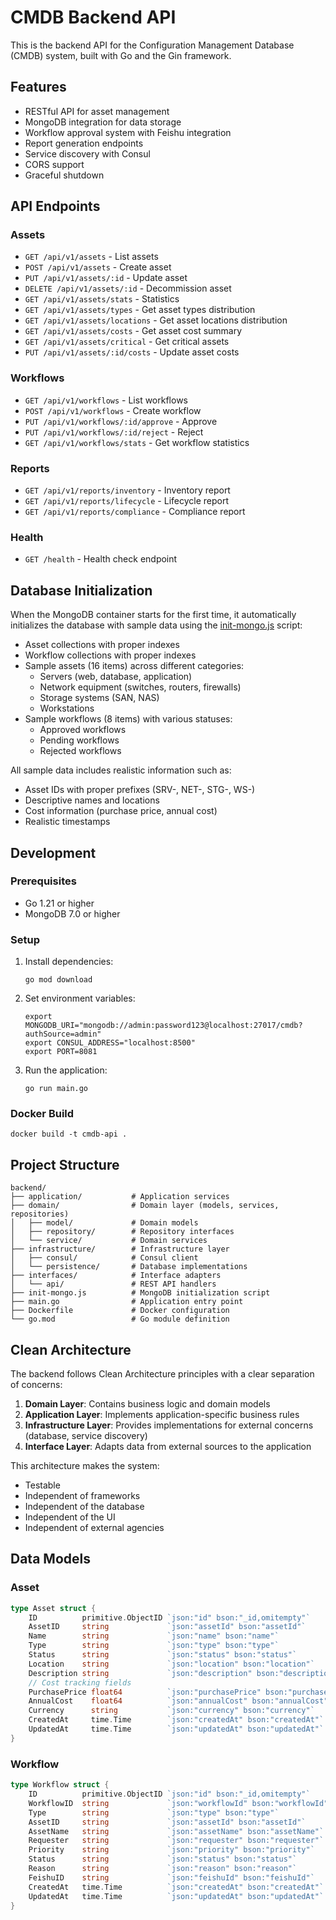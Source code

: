 # CMDB Backend API

This is the backend API for the Configuration Management Database (CMDB) system, built with Go and the Gin framework.

## Features

- RESTful API for asset management
- MongoDB integration for data storage
- Workflow approval system with Feishu integration
- Report generation endpoints
- Service discovery with Consul
- CORS support
- Graceful shutdown

## API Endpoints

### Assets
- `GET /api/v1/assets` - List assets
- `POST /api/v1/assets` - Create asset
- `PUT /api/v1/assets/:id` - Update asset
- `DELETE /api/v1/assets/:id` - Decommission asset
- `GET /api/v1/assets/stats` - Statistics
- `GET /api/v1/assets/types` - Get asset types distribution
- `GET /api/v1/assets/locations` - Get asset locations distribution
- `GET /api/v1/assets/costs` - Get asset cost summary
- `GET /api/v1/assets/critical` - Get critical assets
- `PUT /api/v1/assets/:id/costs` - Update asset costs

### Workflows
- `GET /api/v1/workflows` - List workflows
- `POST /api/v1/workflows` - Create workflow
- `PUT /api/v1/workflows/:id/approve` - Approve
- `PUT /api/v1/workflows/:id/reject` - Reject
- `GET /api/v1/workflows/stats` - Get workflow statistics

### Reports
- `GET /api/v1/reports/inventory` - Inventory report
- `GET /api/v1/reports/lifecycle` - Lifecycle report
- `GET /api/v1/reports/compliance` - Compliance report

### Health
- `GET /health` - Health check endpoint

## Database Initialization

When the MongoDB container starts for the first time, it automatically initializes the database with sample data using the [init-mongo.js](file:///c:/Users/HHaou/cmdb/backend/init-mongo.js) script:

- Asset collections with proper indexes
- Workflow collections with proper indexes
- Sample assets (16 items) across different categories:
  - Servers (web, database, application)
  - Network equipment (switches, routers, firewalls)
  - Storage systems (SAN, NAS)
  - Workstations
- Sample workflows (8 items) with various statuses:
  - Approved workflows
  - Pending workflows
  - Rejected workflows

All sample data includes realistic information such as:
- Asset IDs with proper prefixes (SRV-, NET-, STG-, WS-)
- Descriptive names and locations
- Cost information (purchase price, annual cost)
- Realistic timestamps

## Development

### Prerequisites

- Go 1.21 or higher
- MongoDB 7.0 or higher

### Setup

1. Install dependencies:
   ```
   go mod download
   ```

2. Set environment variables:
   ```
   export MONGODB_URI="mongodb://admin:password123@localhost:27017/cmdb?authSource=admin"
   export CONSUL_ADDRESS="localhost:8500"
   export PORT=8081
   ```

3. Run the application:
   ```
   go run main.go
   ```

### Docker Build

```
docker build -t cmdb-api .
```

## Project Structure

```
backend/
├── application/           # Application services
├── domain/                # Domain layer (models, services, repositories)
│   ├── model/             # Domain models
│   ├── repository/        # Repository interfaces
│   └── service/           # Domain services
├── infrastructure/        # Infrastructure layer
│   ├── consul/            # Consul client
│   └── persistence/       # Database implementations
├── interfaces/            # Interface adapters
│   └── api/               # REST API handlers
├── init-mongo.js          # MongoDB initialization script
├── main.go                # Application entry point
├── Dockerfile             # Docker configuration
└── go.mod                 # Go module definition
```

## Clean Architecture

The backend follows Clean Architecture principles with a clear separation of concerns:

1. **Domain Layer**: Contains business logic and domain models
2. **Application Layer**: Implements application-specific business rules
3. **Infrastructure Layer**: Provides implementations for external concerns (database, service discovery)
4. **Interface Layer**: Adapts data from external sources to the application

This architecture makes the system:
- Testable
- Independent of frameworks
- Independent of the database
- Independent of the UI
- Independent of external agencies

## Data Models

### Asset
```go
type Asset struct {
    ID          primitive.ObjectID `json:"id" bson:"_id,omitempty"`
    AssetID     string             `json:"assetId" bson:"assetId"`
    Name        string             `json:"name" bson:"name"`
    Type        string             `json:"type" bson:"type"`
    Status      string             `json:"status" bson:"status"`
    Location    string             `json:"location" bson:"location"`
    Description string             `json:"description" bson:"description"`
    // Cost tracking fields
    PurchasePrice float64          `json:"purchasePrice" bson:"purchasePrice"`
    AnnualCost    float64          `json:"annualCost" bson:"annualCost"`
    Currency      string           `json:"currency" bson:"currency"`
    CreatedAt     time.Time        `json:"createdAt" bson:"createdAt"`
    UpdatedAt     time.Time        `json:"updatedAt" bson:"updatedAt"`
}
```

### Workflow
```go
type Workflow struct {
    ID          primitive.ObjectID `json:"id" bson:"_id,omitempty"`
    WorkflowID  string             `json:"workflowId" bson:"workflowId"`
    Type        string             `json:"type" bson:"type"`
    AssetID     string             `json:"assetId" bson:"assetId"`
    AssetName   string             `json:"assetName" bson:"assetName"`
    Requester   string             `json:"requester" bson:"requester"`
    Priority    string             `json:"priority" bson:"priority"`
    Status      string             `json:"status" bson:"status"`
    Reason      string             `json:"reason" bson:"reason"`
    FeishuID    string             `json:"feishuId" bson:"feishuId"`
    CreatedAt   time.Time          `json:"createdAt" bson:"createdAt"`
    UpdatedAt   time.Time          `json:"updatedAt" bson:"updatedAt"`
}
```